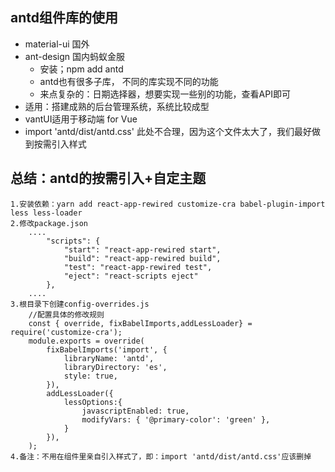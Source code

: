 ## antd组件库的使用
- material-ui 国外
- ant-design 国内蚂蚁金服
    - 安装；npm add antd
    - antd也有很多子库， 不同的库实现不同的功能
    - 来点复杂的：日期选择器，想要实现一些别的功能，查看API即可
- 适用：搭建成熟的后台管理系统，系统比较成型
- vantUI适用于移动端 for Vue
- import 'antd/dist/antd.css' 此处不合理，因为这个文件太大了，我们最好做到按需引入样式

## 总结：antd的按需引入+自定主题
	1.安装依赖：yarn add react-app-rewired customize-cra babel-plugin-import less less-loader
	2.修改package.json
		....
			"scripts": {
				"start": "react-app-rewired start",
				"build": "react-app-rewired build",
				"test": "react-app-rewired test",
				"eject": "react-scripts eject"
			},
		....
	3.根目录下创建config-overrides.js
		//配置具体的修改规则
		const { override, fixBabelImports,addLessLoader} = require('customize-cra');
		module.exports = override(
			fixBabelImports('import', {
				libraryName: 'antd',
				libraryDirectory: 'es',
				style: true,
			}),
			addLessLoader({
				lessOptions:{
					javascriptEnabled: true,
					modifyVars: { '@primary-color': 'green' },
				}
			}),
		);
	4.备注：不用在组件里亲自引入样式了，即：import 'antd/dist/antd.css'应该删掉